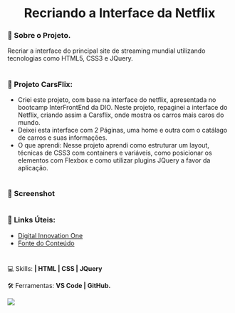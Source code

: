 <h1 align ="center">Recriando a Interface da Netflix

### :memo:  Sobre o Projeto.   
Recriar a interface do principal site de streaming mundial utilizando tecnologias como HTML5, CSS3 e JQuery.      
#
### :vertical_traffic_light:	Projeto CarsFlix:  

- Criei este projeto, com base na interface do netflix, apresentada no bootcamp InterFrontEnd da DIO.
Neste projeto, repaginei a interface do Netflix, criando assim a Carsflix, onde mostra os carros mais 
caros do mundo.
- Deixei esta interface com 2 Páginas, uma home e outra com o catálago de carros e suas informações.
- O que aprendi: Nesse projeto aprendi como estruturar um layout, técnicas de CSS3 com containers e variáveis, como posicionar os elementos com Flexbox e como utilizar plugins JQuery a favor da aplicação.
  
#
### :checkered_flag: Screenshot
#
  
### :wrench: Links Úteis:
- [Digital Innovation One](https://www.dio.me/) <br>
- [Fonte do Conteúdo](https://motor1.uol.com.br/features/546328/lista-carros-mais-caros-mundo/#:~:text=O%20carro%20mais%20caro%20do,uma%20unidade%20produzida%20sob%20encomenda.)

#
  
<p align="left">
  💻 Skills: <strong>| HTML | CSS | JQuery</strong>
</p>

<p align="left">
  🛠 Ferramentas: <strong>VS Code | GitHub.</strong>
</p>

<p align="left">
  <a href="https://www.linkedin.com/in/celso-henrique-da-silva-lacerda-front-end/" alt="Linkedin">
  <img src="https://img.shields.io/badge/-Linkedin-0e76a8?style=flat-square&logo=Linkedin&logoColor=white&link=LINK-DO-SEU-LINKEDIN" /></a>
</p>
